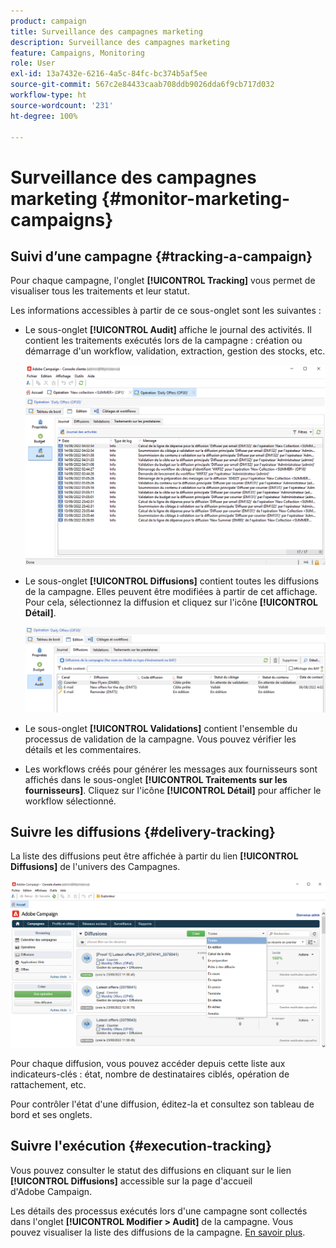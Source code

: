 ```yaml
---
product: campaign
title: Surveillance des campagnes marketing
description: Surveillance des campagnes marketing
feature: Campaigns, Monitoring
role: User
exl-id: 13a7432e-6216-4a5c-84fc-bc374b5af5ee
source-git-commit: 567c2e84433caab708ddb9026dda6f9cb717d032
workflow-type: ht
source-wordcount: '231'
ht-degree: 100%

---
```


# Surveillance des campagnes marketing {#monitor-marketing-campaigns}

## Suivi d’une campagne {#tracking-a-campaign}

Pour chaque campagne, l&#39;onglet **[!UICONTROL Tracking]** vous permet de visualiser tous les traitements et leur statut.

Les informations accessibles à partir de ce sous-onglet sont les suivantes :

* Le sous-onglet **[!UICONTROL Audit]** affiche le journal des activités. Il contient les traitements exécutés lors de la campagne : création ou démarrage d&#39;un workflow, validation, extraction, gestion des stocks, etc.

  ![](assets/campaign-audit-tab.png)

* Le sous-onglet **[!UICONTROL Diffusions]** contient toutes les diffusions de la campagne. Elles peuvent être modifiées à partir de cet affichage. Pour cela, sélectionnez la diffusion et cliquez sur l&#39;icône **[!UICONTROL Détail]**.

  ![](assets/campaign-delivery-tab.png)

* Le sous-onglet **[!UICONTROL Validations]** contient l&#39;ensemble du processus de validation de la campagne. Vous pouvez vérifier les détails et les commentaires.

* Les workflows créés pour générer les messages aux fournisseurs sont affichés dans le sous-onglet **[!UICONTROL Traitements sur les fournisseurs]**. Cliquez sur l&#39;icône **[!UICONTROL Détail]** pour afficher le workflow sélectionné.

## Suivre les diffusions {#delivery-tracking}

La liste des diffusions peut être affichée à partir du lien **[!UICONTROL Diffusions]** de l&#39;univers des Campagnes.

![](assets/filter-deliveries-from-homepage.png)

Pour chaque diffusion, vous pouvez accéder depuis cette liste aux indicateurs-clés : état, nombre de destinataires ciblés, opération de rattachement, etc.

Pour contrôler l&#39;état d&#39;une diffusion, éditez-la et consultez son tableau de bord et ses onglets.

<!--
>[!NOTE]
>
>Information concerning delivery details is available in [this section](../../delivery/using/about-message-tracking.md) section.
-->

## Suivre l&#39;exécution {#execution-tracking}

Vous pouvez consulter le statut des diffusions en cliquant sur le lien **[!UICONTROL Diffusions]** accessible sur la page d&#39;accueil d&#39;Adobe Campaign.

Les détails des processus exécutés lors d&#39;une campagne sont collectés dans l&#39;onglet **[!UICONTROL Modifier > Audit]** de la campagne. Vous pouvez visualiser la liste des diffusions de la campagne. [En savoir plus](#tracking-a-campaign).
